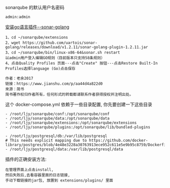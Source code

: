 sonarqube 的默认用户名密码
    
    admin:admin
    
[安装go语言插件--sonar-golang](https://www.jianshu.com/p/aa44d4a822d0)

    1、cd ~/sonarqube/extensions
    2、wget https://github.com/uartois/sonar-golang/releases/download/v1.2.11/sonar-golang-plugin-1.2.11.jar
    3、cd ~/sonarqube/bin/linux-x86-64&sonar.sh restart
    以admin用户登入编辑GO规则（目前版本只支持58条规则）
    4、点击Quality Profiles 页面---点击"Create" 按钮---点击Restore Built-In Profiles选择language (Go)点击保存
    
    作者：老余2017
    链接：https://www.jianshu.com/p/aa44d4a822d0
    來源：简书
    简书著作权归作者所有，任何形式的转载都请联系作者获得授权并注明出处。


这个 docker-compose.yml 依赖于一些目录配置, 你先要创建一下这些目录

    - /root/ljy/sonarqube/conf:/opt/sonarqube/conf
    - /root/ljy/sonarqube/data:/opt/sonarqube/data
    - /root/ljy/sonarqube/extensions:/opt/sonarqube/extensions
    - /root/ljy/sonarqube/plugins:/opt/sonarqube/lib/bundled-plugins

    - /root/ljy/postgresql/db:/var/lib/postgresql
    # This needs explicit mapping due to https://github.com/docker-library/postgres/blob/4e48e3228a30763913ece952c611e5e9b95c8759/Dockerfile.template#L52
    - /root/ljy/postgresql/data:/var/lib/postgresql/data


插件的正确安装方法:

    在管理界面上点击install,
    然后失败后,去看容器里面的日志链接,
    手动下载链接的jar包, 放置到 extensions/plugins/ 里面

